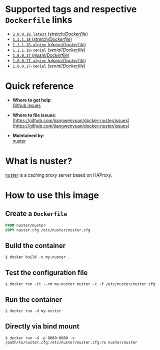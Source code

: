 # Supported tags and respective `Dockerfile` links

- [`2.0.0.18`, `latest` (*stretch/Dockerfile*)](https://github.com/jiangwenyuan/docker-nuster/blob/master/stretch/Dockerfile)
- [`1.1.1.18` (*stretch/Dockerfile*)](https://github.com/jiangwenyuan/docker-nuster/blob/v1.8/stretch/Dockerfile)
- [`1.1.1.18-alpine` (*alpine/Dockerfile*)](https://github.com/jiangwenyuan/docker-nuster/blob/v1.8/alpine/Dockerfile)
- [`1.1.1.18-xenial` (*xenial/Dockerfile*)](https://github.com/jiangwenyuan/docker-nuster/blob/v1.8/xenial/Dockerfile)
- [`1.0.0.17` (*jessie/Dockerfile*)](https://github.com/jiangwenyuan/docker-nuster/blob/v1.7/jessie/Dockerfile)
- [`1.0.0.17-alpine` (*alpine/Dockerfile*)](https://github.com/jiangwenyuan/docker-nuster/blob/v1.7/alpine/Dockerfile)
- [`1.0.0.17-xenial` (*xenial/Dockerfile*)](https://github.com/jiangwenyuan/docker-nuster/blob/v1.7/xenial/Dockerfile)

# Quick reference

- **Where to get help**:  
  [Github issues](https://github.com/jiangwenyuan/nuster/issues)

- **Where to file issues**:  
  [https://github.com/jiangwenyuan/docker-nuster/issues](https://github.com/jiangwenyuan/docker-nuster/issues)

- **Maintained by**:  
  [nuster](https://github.com/jiangwenyuan)

# What is nuster?

[nuster](https://github.com/jiangwenyuan/nuster) is a caching proxy server based on HAProxy.


# How to use this image

## Create a `Dockerfile`

```Dockerfile
FROM nuster/nuster
COPY nuster.cfg /etc/nuster/nuster.cfg
```

## Build the container

```console
$ docker build -t my-nuster .
```

## Test the configuration file

```console
$ docker run -it --rm my-nuster nuster -c -f /etc/nuster/nuster.cfg
```

## Run the container

```console
$ docker run -d my-nuster
```

## Directly via bind mount

```console
$ docker run -d -p 8080:8080 -v /path/to/nuster.cfg:/etc/nuster/nuster.cfg:ro nuster/nuster
```

